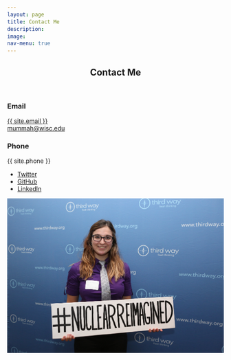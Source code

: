 ```yaml
---
layout: page
title: Contact Me
description:
image:
nav-menu: true
---
```


<!-- Main -->
<div id="main" class="alt">

<!-- One -->
<section id="one">
	<div class="inner">
		<header class="major">
			<h1>Contact Me</h1>
		</header>

<div class="row">
	<div class="6u 12u$(small)">
		<section>
			<div class="contact-method">
				<span class="icon alt fa-envelope"></span>
				<h3>Email</h3>
				<a href="mailto:radioactivekate@gmail.com">{{ site.email }} </a> <br>
				<a href="mailto:mummah@wisc.edu">mummah@wisc.edu</a>
				</div>
		</section>
		<section>
		    <div class="contact-method">
		      <span class="icon alt fa-phone"></span>
		      <h3>Phone</h3>
		      <span>{{ site.phone }}</span>
		    </div>
		</section>
		<ul class="icons">
		  <li><a href="http://twitter.com/nuclearkatie" class="icon alt fa-twitter"><span class="label">Twitter</span></a></li>
		  <li><a href="https://github.com/nuclearkatie" class="icon alt fa-github"><span class="label">GitHub</span></a></li>
		  <li><a href="http://www.linkedin.com/in/nuclearkatie" class="icon alt fa-linkedin"><span class="label">LinkedIn</span></a></li>
		</ul>
	</div>
	<div class="6u$ 12u$(small)">
		<p><span class="image fit"><img src="/assets/images/pic15.jpg" alt="" /></span> <br>
		</p>
	</div>
